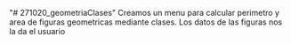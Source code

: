 "# 271020_geometriaClases" 
Creamos un menu para calcular perimetro y area de figuras geometricas mediante clases. Los datos de las figuras nos la da el usuario
